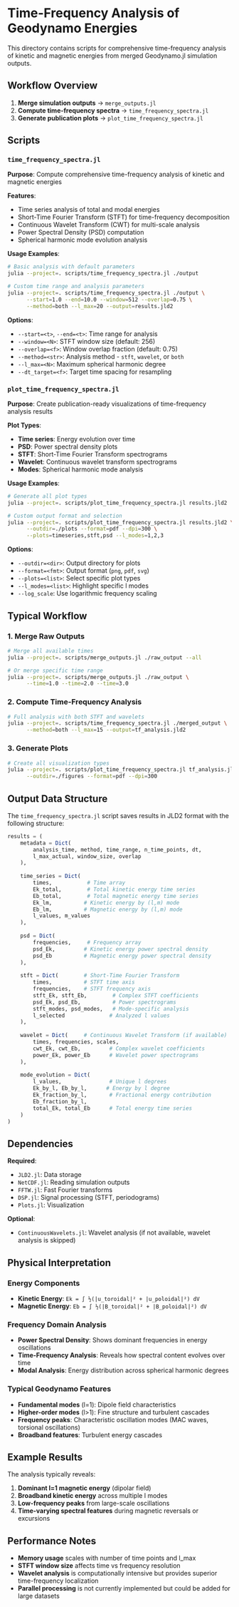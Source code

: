 # Time-Frequency Analysis of Geodynamo Energies

This directory contains scripts for comprehensive time-frequency analysis of kinetic and magnetic energies from merged Geodynamo.jl simulation outputs.

## Workflow Overview

1. **Merge simulation outputs** → `merge_outputs.jl`
2. **Compute time-frequency spectra** → `time_frequency_spectra.jl`  
3. **Generate publication plots** → `plot_time_frequency_spectra.jl`

## Scripts

### `time_frequency_spectra.jl`
**Purpose**: Compute comprehensive time-frequency analysis of kinetic and magnetic energies

**Features**:
- Time series analysis of total and modal energies
- Short-Time Fourier Transform (STFT) for time-frequency decomposition
- Continuous Wavelet Transform (CWT) for multi-scale analysis
- Power Spectral Density (PSD) computation
- Spherical harmonic mode evolution analysis

**Usage Examples**:
```bash
# Basic analysis with default parameters
julia --project=. scripts/time_frequency_spectra.jl ./output

# Custom time range and analysis parameters  
julia --project=. scripts/time_frequency_spectra.jl ./output \
      --start=1.0 --end=10.0 --window=512 --overlap=0.75 \
      --method=both --l_max=20 --output=results.jld2
```

**Options**:
- `--start=<t>`, `--end=<t>`: Time range for analysis
- `--window=<N>`: STFT window size (default: 256)
- `--overlap=<f>`: Window overlap fraction (default: 0.75) 
- `--method=<str>`: Analysis method - `stft`, `wavelet`, or `both`
- `--l_max=<N>`: Maximum spherical harmonic degree
- `--dt_target=<f>`: Target time spacing for resampling

### `plot_time_frequency_spectra.jl`
**Purpose**: Create publication-ready visualizations of time-frequency analysis results

**Plot Types**:
- **Time series**: Energy evolution over time
- **PSD**: Power spectral density plots
- **STFT**: Short-Time Fourier Transform spectrograms
- **Wavelet**: Continuous wavelet transform spectrograms
- **Modes**: Spherical harmonic mode analysis

**Usage Examples**:
```bash
# Generate all plot types
julia --project=. scripts/plot_time_frequency_spectra.jl results.jld2

# Custom output format and selection
julia --project=. scripts/plot_time_frequency_spectra.jl results.jld2 \
      --outdir=./plots --format=pdf --dpi=300 \
      --plots=timeseries,stft,psd --l_modes=1,2,3
```

**Options**:
- `--outdir=<dir>`: Output directory for plots  
- `--format=<fmt>`: Output format (`png`, `pdf`, `svg`)
- `--plots=<list>`: Select specific plot types
- `--l_modes=<list>`: Highlight specific l modes
- `--log_scale`: Use logarithmic frequency scaling

## Typical Workflow

### 1. Merge Raw Outputs
```bash
# Merge all available times
julia --project=. scripts/merge_outputs.jl ./raw_output --all

# Or merge specific time range
julia --project=. scripts/merge_outputs.jl ./raw_output \
      --time=1.0 --time=2.0 --time=3.0
```

### 2. Compute Time-Frequency Analysis
```bash
# Full analysis with both STFT and wavelets
julia --project=. scripts/time_frequency_spectra.jl ./merged_output \
      --method=both --l_max=15 --output=tf_analysis.jld2
```

### 3. Generate Plots
```bash
# Create all visualization types
julia --project=. scripts/plot_time_frequency_spectra.jl tf_analysis.jld2 \
      --outdir=./figures --format=pdf --dpi=300
```

## Output Data Structure

The `time_frequency_spectra.jl` script saves results in JLD2 format with the following structure:

```julia
results = (
    metadata = Dict(
        analysis_time, method, time_range, n_time_points, dt,
        l_max_actual, window_size, overlap
    ),
    
    time_series = Dict(
        times,           # Time array
        Ek_total,        # Total kinetic energy time series
        Eb_total,        # Total magnetic energy time series  
        Ek_lm,          # Kinetic energy by (l,m) mode
        Eb_lm,          # Magnetic energy by (l,m) mode
        l_values, m_values
    ),
    
    psd = Dict(
        frequencies,     # Frequency array
        psd_Ek,         # Kinetic energy power spectral density
        psd_Eb          # Magnetic energy power spectral density
    ),
    
    stft = Dict(        # Short-Time Fourier Transform
        times,          # STFT time axis
        frequencies,    # STFT frequency axis  
        stft_Ek, stft_Eb,        # Complex STFT coefficients
        psd_Ek, psd_Eb,          # Power spectrograms
        stft_modes, psd_modes,   # Mode-specific analysis
        l_selected              # Analyzed l values
    ),
    
    wavelet = Dict(     # Continuous Wavelet Transform (if available)
        times, frequencies, scales,
        cwt_Ek, cwt_Eb,         # Complex wavelet coefficients
        power_Ek, power_Eb      # Wavelet power spectrograms
    ),
    
    mode_evolution = Dict(
        l_values,               # Unique l degrees
        Ek_by_l, Eb_by_l,      # Energy by l degree
        Ek_fraction_by_l,       # Fractional energy contribution
        Eb_fraction_by_l,
        total_Ek, total_Eb      # Total energy time series
    )
)
```

## Dependencies

**Required**:
- `JLD2.jl`: Data storage
- `NetCDF.jl`: Reading simulation outputs
- `FFTW.jl`: Fast Fourier transforms
- `DSP.jl`: Signal processing (STFT, periodograms)
- `Plots.jl`: Visualization

**Optional**:
- `ContinuousWavelets.jl`: Wavelet analysis (if not available, wavelet analysis is skipped)

## Physical Interpretation

### Energy Components
- **Kinetic Energy**: `Ek = ∫ ½(|u_toroidal|² + |u_poloidal|²) dV`
- **Magnetic Energy**: `Eb = ∫ ½(|B_toroidal|² + |B_poloidal|²) dV`

### Frequency Domain Analysis
- **Power Spectral Density**: Shows dominant frequencies in energy oscillations
- **Time-Frequency Analysis**: Reveals how spectral content evolves over time
- **Modal Analysis**: Energy distribution across spherical harmonic degrees

### Typical Geodynamo Features
- **Fundamental modes** (l=1): Dipole field characteristics
- **Higher-order modes** (l>1): Fine structure and turbulent cascades  
- **Frequency peaks**: Characteristic oscillation modes (MAC waves, torsional oscillations)
- **Broadband features**: Turbulent energy cascades

## Example Results

The analysis typically reveals:
1. **Dominant l=1 magnetic energy** (dipolar field)
2. **Broadband kinetic energy** across multiple l modes
3. **Low-frequency peaks** from large-scale oscillations
4. **Time-varying spectral features** during magnetic reversals or excursions

## Performance Notes

- **Memory usage** scales with number of time points and l_max
- **STFT window size** affects time vs frequency resolution
- **Wavelet analysis** is computationally intensive but provides superior time-frequency localization
- **Parallel processing** is not currently implemented but could be added for large datasets